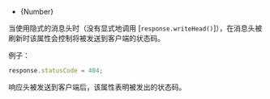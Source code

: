 <!-- YAML
added: v0.4.0
-->

* {Number}

当使用隐式的消息头时（没有显式地调用 [`response.writeHead()`]），在消息头被刷新时该属性会控制将被发送到客户端的状态码。

例子：

```js
response.statusCode = 404;
```

响应头被发送到客户端后，该属性表明被发出的状态码。

